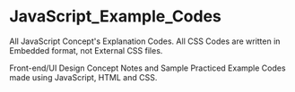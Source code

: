 # JavaScript_Example_Codes

All JavaScript Concept's Explanation Codes. All CSS Codes are written in Embedded format, not External CSS files.

Front-end/UI Design Concept Notes and Sample Practiced Example Codes made using JavaScript, HTML and CSS.

